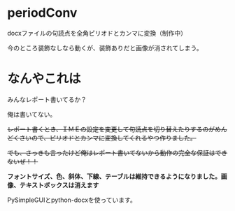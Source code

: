 # periodConv

docxファイルの句読点を全角ピリオドとカンマに変換（制作中）

今のところ装飾なしなら動くが、装飾ありだと画像が消されてしまう。

# なんやこれは

みんなレポート書いてるか？

俺は書いてない。

~~レポート書くとき、ＩＭＥの設定を変更して句読点を切り替えたりするのがめんどくさいので、ピリオドとカンマに変換してくれるやつ作りました。~~

~~でも、さっきも言ったけど俺はレポート書いてないから動作の完全な保証はできないぜ！！~~

**フォントサイズ、色、斜体、下線、テーブルは維持できるようになりました。画像、テキストボックスは消えます**

PySimpleGUIとpython-docxを使っています。
